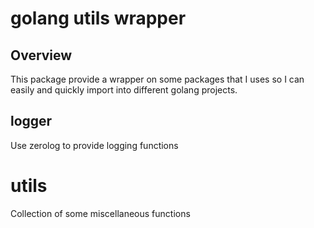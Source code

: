 # golang utils wrapper

## Overview

This package provide a wrapper on some packages that I uses so I can easily and quickly import into different golang projects.

## logger

Use zerolog to provide logging functions

# utils

Collection of some miscellaneous functions